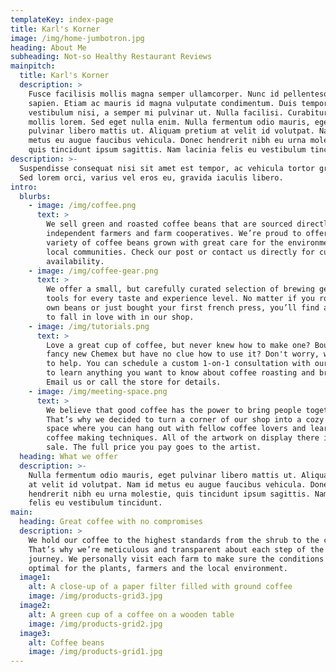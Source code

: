 ```yaml
---
templateKey: index-page
title: Karl's Korner
image: /img/home-jumbotron.jpg
heading: About Me
subheading: Not-so Healthy Restaurant Reviews
mainpitch:
  title: Karl's Korner
  description: >
    Fusce facilisis mollis magna semper ullamcorper. Nunc id pellentesque
    sapien. Etiam ac mauris id magna vulputate condimentum. Duis tempor
    vestibulum nisi, a semper mi pulvinar ut. Nulla facilisi. Curabitur at
    mollis lorem. Sed eget nulla enim. Nulla fermentum odio mauris, eget
    pulvinar libero mattis ut. Aliquam pretium at velit id volutpat. Nam id
    metus eu augue faucibus vehicula. Donec hendrerit nibh eu urna molestie,
    quis tincidunt ipsum sagittis. Nam lacinia felis eu vestibulum tincidunt. 
description: >-
  Suspendisse consequat nisi sit amet est tempor, ac vehicula tortor gravida.
  Sed lorem orci, varius vel eros eu, gravida iaculis libero.
intro:
  blurbs:
    - image: /img/coffee.png
      text: >
        We sell green and roasted coffee beans that are sourced directly from
        independent farmers and farm cooperatives. We’re proud to offer a
        variety of coffee beans grown with great care for the environment and
        local communities. Check our post or contact us directly for current
        availability.
    - image: /img/coffee-gear.png
      text: >
        We offer a small, but carefully curated selection of brewing gear and
        tools for every taste and experience level. No matter if you roast your
        own beans or just bought your first french press, you’ll find a gadget
        to fall in love with in our shop.
    - image: /img/tutorials.png
      text: >
        Love a great cup of coffee, but never knew how to make one? Bought a
        fancy new Chemex but have no clue how to use it? Don't worry, we’re here
        to help. You can schedule a custom 1-on-1 consultation with our baristas
        to learn anything you want to know about coffee roasting and brewing.
        Email us or call the store for details.
    - image: /img/meeting-space.png
      text: >
        We believe that good coffee has the power to bring people together.
        That’s why we decided to turn a corner of our shop into a cozy meeting
        space where you can hang out with fellow coffee lovers and learn about
        coffee making techniques. All of the artwork on display there is for
        sale. The full price you pay goes to the artist.
  heading: What we offer
  description: >-
    Nulla fermentum odio mauris, eget pulvinar libero mattis ut. Aliquam pretium
    at velit id volutpat. Nam id metus eu augue faucibus vehicula. Donec
    hendrerit nibh eu urna molestie, quis tincidunt ipsum sagittis. Nam lacinia
    felis eu vestibulum tincidunt. 
main:
  heading: Great coffee with no compromises
  description: >
    We hold our coffee to the highest standards from the shrub to the cup.
    That’s why we’re meticulous and transparent about each step of the coffee’s
    journey. We personally visit each farm to make sure the conditions are
    optimal for the plants, farmers and the local environment.
  image1:
    alt: A close-up of a paper filter filled with ground coffee
    image: /img/products-grid3.jpg
  image2:
    alt: A green cup of a coffee on a wooden table
    image: /img/products-grid2.jpg
  image3:
    alt: Coffee beans
    image: /img/products-grid1.jpg
---
```


